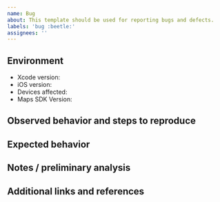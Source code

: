 ```yaml
---
name: Bug 
about: This template should be used for reporting bugs and defects.
labels: 'bug :beetle:'
assignees: ''
---
```

<!--- Thanks for submitting a bug report! Please note that our team does take time to review each issue submitted, but we cannot guarantee a timeframe for resolution.  For dedicated support, please see our support plans: https://www.mapbox.com/pricing/#support-pricing  --->
## Environment

- Xcode version:
- iOS version:
- Devices affected: <!--- Please also note if device is a simulator or real hardware.  --->
- Maps SDK Version:

## Observed behavior and steps to reproduce

<!--- Please include as much evidence as possible (traces, videos, screenshots etc --->

## Expected behavior

<!--- Please include the expected behavior and any resources supporting this expected behavior. --->

## Notes / preliminary analysis
<!--- If you suspect why the issue is happening, describe your thoughts here. --->
<!--- include your initial analysis, if available --->

## Additional links and references

<!--- Links to traces, videos et --->
